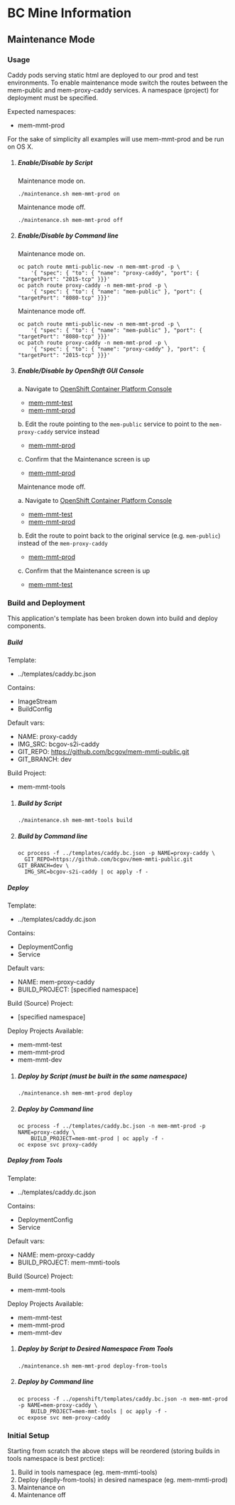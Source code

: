 # BC Mine Information

## Maintenance Mode

### Usage

Caddy pods serving static html are deployed to our prod and test environments.  To enable maintenance mode switch the routes between the mem-public and mem-proxy-caddy services.  A namespace (project) for deployment must be specified.

Expected namespaces:

* mem-mmt-prod

For the sake of simplicity all examples will use mem-mmt-prod and be run on OS X.

1. ##### Enable/Disable by Script

    Maintenance mode on.

    ```
    ./maintenance.sh mem-mmt-prod on
    ```

    Maintenance mode off.

    ```
    ./maintenance.sh mem-mmt-prod off
    ```

2. ##### Enable/Disable by Command line

    Maintenance mode on.

    ```
    oc patch route mmti-public-new -n mem-mmt-prod -p \
        '{ "spec": { "to": { "name": "proxy-caddy", "port": { "targetPort": "2015-tcp" }}}'
    oc patch route proxy-caddy -n mem-mmt-prod -p \
        '{ "spec": { "to": { "name": "mem-public" }, "port": { "targetPort": "8080-tcp" }}}'
    ```

    Maintenance mode off.

    ```
    oc patch route mmti-public-new -n mem-mmt-prod -p \
        '{ "spec": { "to": { "name": "mem-public" }, "port": { "targetPort": "8080-tcp" }}}'
    oc patch route proxy-caddy -n mem-mmt-prod -p \
        '{ "spec": { "to": { "name": "proxy-caddy" }, "port": { "targetPort": "2015-tcp" }}}'
    ```

3. ##### Enable/Disable by OpenShift GUI Console

    a. Navigate to [OpenShift Container Platform Console](https://console.pathfinder.gov.bc.ca:8443/console/)
    - [mem-mmt-test](https://console.pathfinder.gov.bc.ca:8443/console/project/mem-mmt-test/browse/routes)
    - [mem-mmt-prod](https://console.pathfinder.gov.bc.ca:8443/console/project/mem-mmt-prod/browse/routes)

    b. Edit the route pointing to the `mem-public` service to point to the `mem-proxy-caddy` service instead
    - [mem-mmt-prod](https://console.pathfinder.gov.bc.ca:8443/console/project/mem-mmt-prod/edit/routes/mmti-public-new)

    c. Confirm that the Maintenance screen is up
    - [mem-mmt-prod](http://mines.nrs.gov.bc.ca/)

    Maintenance mode off.

    a. Navigate to [OpenShift Container Platform Console](https://console.pathfinder.gov.bc.ca:8443/console/)
    - [mem-mmt-test](https://console.pathfinder.gov.bc.ca:8443/console/project/mem-mmt-test/browse/routes)
    - [mem-mmt-prod](https://console.pathfinder.gov.bc.ca:8443/console/project/mem-mmt-prod/browse/routes)

    b. Edit the route to point back to the original service (e.g. `mem-public`) instead of the `mem-proxy-caddy`
    - [mem-mmt-prod](https://console.pathfinder.gov.bc.ca:8443/console/project/mem-mmt-prod/edit/routes/mmti-public-new)

    c. Confirm that the Maintenance screen is up
    - [mem-mmt-test](http://mines.nrs.gov.bc.ca/)

### Build and Deployment

This application's template has been broken down into build and deploy components.

##### Build

Template:

* ../templates/caddy.bc.json

Contains:

* ImageStream
* BuildConfig

Default vars:

* NAME: proxy-caddy
* IMG_SRC: bcgov-s2i-caddy
* GIT_REPO: https://github.com/bcgov/mem-mmti-public.git
* GIT_BRANCH: dev

Build Project:

* mem-mmt-tools


1. ##### Build by Script

    ```
    ./maintenance.sh mem-mmt-tools build
    ```

2. ##### Build by Command line

    ```
    oc process -f ../templates/caddy.bc.json -p NAME=proxy-caddy \
      GIT_REPO=https://github.com/bcgov/mem-mmti-public.git GIT_BRANCH=dev \
      IMG_SRC=bcgov-s2i-caddy | oc apply -f -

    ```

##### Deploy

Template:

* ../templates/caddy.dc.json

Contains:

* DeploymentConfig
* Service

Default vars:

* NAME: mem-proxy-caddy
* BUILD_PROJECT: [specified namespace]

Build (Source) Project:

* [specified namespace]

Deploy Projects Available:

* mem-mmt-test
* mem-mmt-prod
* mem-mmt-dev


1. ##### Deploy by Script (must be built in the same namespace)

    ```
    ./maintenance.sh mem-mmt-prod deploy
    ```

2. ##### Deploy by Command line

    ```
    oc process -f ../templates/caddy.bc.json -n mem-mmt-prod -p NAME=proxy-caddy \
        BUILD_PROJECT=mem-mmt-prod | oc apply -f -
    oc expose svc proxy-caddy
    ```

##### Deploy from Tools

Template:

* ../templates/caddy.dc.json

Contains:

* DeploymentConfig
* Service

Default vars:

* NAME: mem-proxy-caddy
* BUILD_PROJECT: mem-mmti-tools

Build (Source) Project:

* mem-mmt-tools

Deploy Projects Available:

* mem-mmt-test
* mem-mmt-prod
* mem-mmt-dev


1. ##### Deploy by Script to Desired Namespace From Tools

    ```
    ./maintenance.sh mem-mmt-prod deploy-from-tools
    ```

2. ##### Deploy by Command line

    ```
    oc process -f ../openshift/templates/caddy.bc.json -n mem-mmt-prod -p NAME=mem-proxy-caddy \
        BUILD_PROJECT=mem-mmt-tools | oc apply -f -
    oc expose svc mem-proxy-caddy
    ```

### Initial Setup

Starting from scratch the above steps will be reordered (storing builds in tools namespace is best prctice):

1. Build in tools namespace (eg. mem-mmti-tools)
2. Deploy (deplly-from-tools) in desired namespace (eg. mem-mmti-prod)
3. Maintenance on
4. Maintenance off
